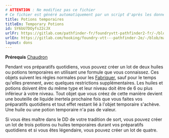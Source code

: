 ```yaml
---
# ATTENTION : Ne modifiez pas ce fichier
# Ce fichier est généré automatiquement par un script d'après les données du module Foundry VTT officiel et de sa traduction
title: Potions temporaires
titleEn: Temporary Potions
id: SY6bU7DOyfs22cJX
urlFr: https://gitlab.com/pathfinder-fr/foundryvtt-pathfinder2-fr/-/blob/master/data/feats/SY6bU7DOyfs22cJX.htm
urlEn: https://gitlab.com/hooking/foundry-vtt---pathfinder-2e/-/blob/master/packs/data/feats.db/temporary-potions.json
layout: dons
---
```

**Prérequis** [Chaudron](chaudron.md)

Pendant vos préparatifs quotidiens, vous pouvez créer un lot de deux huiles ou potions temporaires en utilisant une formule que vous connaissez. Ces objets suivent les règles normales pour les [Fabriquer](../actions/fabriquer.md), sauf pour le temps qu'elles prennent, avec quelques restrictions supplémentaires. Les huiles et potions doivent être du même type et leur niveau doit être de 6 ou plus inférieur à votre niveau. Tout objet que vous créez de cette manière devient une bouteille de liquide inertela prochaine fois que vous faites vos préparatifs quotidiens et tout effet restant lié à l'objet temporaire s'achève. Une huile ou une potion temporaire n'a pas de valeur.

Si vous êtes maître dans le DD de votre tradition de sort, vous pouvez créer un lot de trois potions ou huiles temporaires durant vos préparatifs quotidiens et si vous êtes légendaire, vous pouvez créer un lot de quatre.

